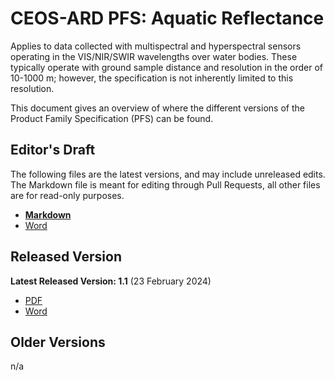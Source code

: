 # CEOS-ARD PFS: Aquatic Reflectance

Applies to data collected with multispectral and hyperspectral sensors operating in the VIS/NIR/SWIR wavelengths over water bodies. These typically operate with ground sample distance and resolution in the order of 10-1000 m; however, the specification is not inherently limited to this resolution.

This document gives an overview of where the different versions of the Product Family Specification (PFS) can be found.

## Editor's Draft

The following files are the latest versions, and may include unreleased edits.
The Markdown file is meant for editing through Pull Requests, all other files are for read-only purposes.

- [**Markdown**](PFS.md)
- [Word](https://ceos-org.github.io/ceos-ard/CEOS-ARD_PFS_Aquatic-Reflectance_latest.docx)

## Released Version

**Latest Released Version: 1.1** (23 February 2024)

- [PDF](https://ceos.org/ard/files/PFS/AR/v1.0/CARD4L_Product_Family_Specification_Aquatic_Reflectance-v1.0.pdf)
- [Word](https://ceos.org/ard/files/PFS/AR/v1.0/CARD4L_Product_Family_Specification_Aquatic_Reflectance-v1.0.docx)

## Older Versions

n/a

